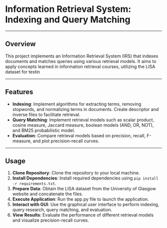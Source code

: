 # Information Retrieval System: Indexing and Query Matching

---

## Overview

This project implements an Information Retrieval System (IRS) that indexes documents and matches queries using various retrieval models. It aims to apply concepts learned in information retrieval courses, utilizing the LISA dataset for testin

---

## Features

- **Indexing**: Implement algorithms for extracting terms, removing stopwords, and normalizing terms in documents. Create descriptor and inverse files to facilitate retrieval.
- **Query Matching**: Implement retrieval models such as scalar product, cosine measure, Jaccard measure, boolean models (AND, OR, NOT), and BM25 probabilistic model.
- **Evaluation**: Compare retrieval models based on precision, recall, F-measure, and plot precision-recall curves.

---

## Usage

1. **Clone Repository**: Clone the repository to your local machine.
2. **Install Dependencies**: Install required dependencies using `pip install -r requirements.txt`.
3. **Prepare Data**: Obtain the LISA dataset from the University of Glasgow website and concatenate the files.
4. **Execute Application**: Run the app.py file to launch the application.
5. **Interact with GUI**: Use the graphical user interface to perform indexing, query research, query matching, and evaluation.
6. **View Results**: Evaluate the performance of different retrieval models and visualize precision-recall curves.


